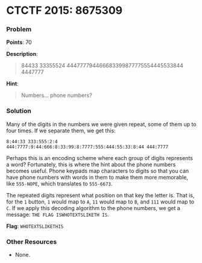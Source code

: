 # CTCTF 2015: 8675309

### Problem

**Points**: 70

**Description**: 

> 84433 33355524 444777794466683399877775554445533844 4447777

**Hint**: 

> Numbers... phone numbers?

### Solution

Many of the digits in the numbers we were given repeat, some of them up to four times. If we separate them, we get this: 

```
8:44:33 333:555:2:4 444:7777:9:44:666:8:33:99:8:7777:555:444:55:33:8:44 444:7777
```

Perhaps this is an encoding scheme where each group of digits represents a word? Fortunately, this is where the hint about the phone numbers becomes useful. Phone keypads map characters to digits so that you can have phone numbers with words in them to make them more memorable, like `555-NOPE`, which translates to `555-6673`.

The repeated digits represent what position on that key the letter is. That is, for the `1` button, `1` would map to `A`, `11` would map to `B`, and `111` would map to `C`. If we apply this decoding algorithm to the phone numbers, we get a message: `THE FLAG ISWHOTEXTSLIKETH IS`.

**Flag**: `WHOTEXTSLIKETHIS`

### Other Resources

* None.
